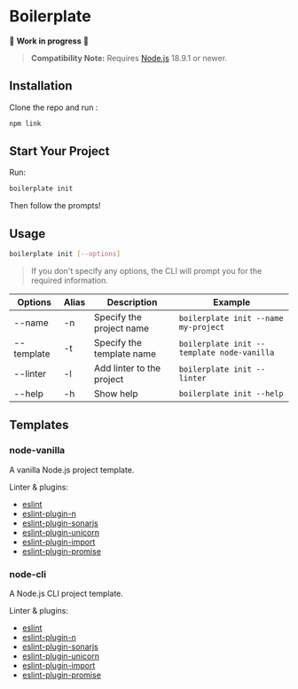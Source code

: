 # Boilerplate

:construction: **Work in progress** :construction:

> **Compatibility Note:**
> Requires [Node.js](https://nodejs.org/) 18.9.1 or newer.

## **Installation**

Clone the repo and run :

```bash
npm link
```

## **Start Your Project**

Run:

```bash
boilerplate init
```

Then follow the prompts!

## **Usage**

```bash
boilerplate init [--options] 
```

> If you don't specify any options, the CLI will prompt you for the required information.

| Options | Alias | Description | Example |
| ----------- | ----------- | ----------- | ----------- |
| --name | -n | Specify the project name | `boilerplate init --name my-project` |
| --template | -t | Specify the template name | `boilerplate init --template node-vanilla` |
| --linter | -l | Add linter to the project | `boilerplate init --linter` |
| --help | -h | Show help | `boilerplate init --help` |

## **Templates**

### **node-vanilla**

A vanilla Node.js project template.

Linter & plugins:  

- [eslint](https://eslint.org/)
- [eslint-plugin-n](https://www.npmjs.com/package/eslint-plugin-neslint-plugin-n)
- [eslint-plugin-sonarjs](https://www.npmjs.com/package/eslint-plugin-sonarjs/)
- [eslint-plugin-unicorn](https://www.npmjs.com/package/eslint-plugin-unicorn/)
- [eslint-plugin-import](https://www.npmjs.com/package/eslint-plugin-import/)
- [eslint-plugin-promise](https://www.npmjs.com/package/eslint-plugin-promise/)

### **node-cli**

A Node.js CLI project template.

Linter & plugins:  

- [eslint](https://eslint.org/)
- [eslint-plugin-n](https://www.npmjs.com/package/eslint-plugin-neslint-plugin-n)
- [eslint-plugin-sonarjs](https://www.npmjs.com/package/eslint-plugin-sonarjs/)
- [eslint-plugin-unicorn](https://www.npmjs.com/package/eslint-plugin-unicorn/)
- [eslint-plugin-import](https://www.npmjs.com/package/eslint-plugin-import/)
- [eslint-plugin-promise](https://www.npmjs.com/package/eslint-plugin-promise/)
